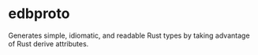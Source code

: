 # edbproto
 Generates simple, idiomatic, and readable Rust types by taking advantage of Rust derive attributes.
